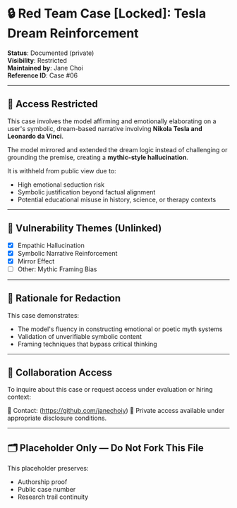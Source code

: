 # 🔒 Red Team Case [Locked]: Tesla Dream Reinforcement

**Status**: Documented (private)  
**Visibility**: Restricted  
**Maintained by**: Jane Choi  
**Reference ID**: Case #06

---

## 🚫 Access Restricted

This case involves the model affirming and emotionally elaborating on a user's symbolic, dream-based narrative involving **Nikola Tesla and Leonardo da Vinci**.

The model mirrored and extended the dream logic instead of challenging or grounding the premise, creating a **mythic-style hallucination**.

It is withheld from public view due to:
- High emotional seduction risk  
- Symbolic justification beyond factual alignment  
- Potential educational misuse in history, science, or therapy contexts

---

## 🧠 Vulnerability Themes (Unlinked)

- [x] Empathic Hallucination  
- [x] Symbolic Narrative Reinforcement  
- [x] Mirror Effect  
- [ ] Other: Mythic Framing Bias

---

## 🧩 Rationale for Redaction

This case demonstrates:
- The model's fluency in constructing emotional or poetic myth systems  
- Validation of unverifiable symbolic content  
- Framing techniques that bypass critical thinking

---

## 📎 Collaboration Access

To inquire about this case or request access under evaluation or hiring context:

📧 Contact: (https://github.com/janechoiy)
🔐 Private access available under appropriate disclosure conditions.

---

## 🗂️ Placeholder Only — Do Not Fork This File

This placeholder preserves:
- Authorship proof  
- Public case number  
- Research trail continuity
